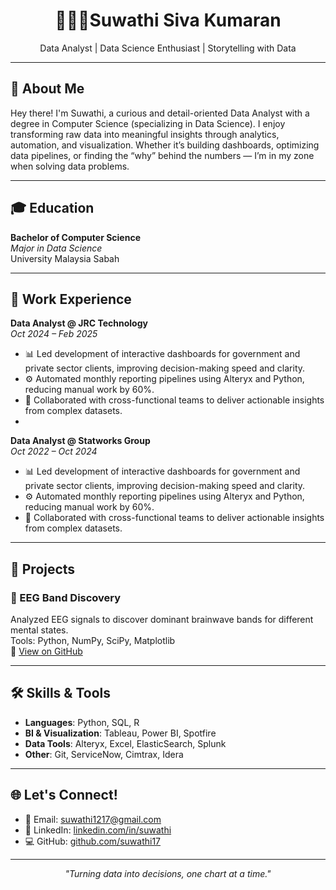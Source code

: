 <h1 align="center">👩🏻‍💻Suwathi Siva Kumaran</h1>
<p align="center">
  Data Analyst | Data Science Enthusiast | Storytelling with Data
</p>

---

## 📘 About Me

Hey there! I'm Suwathi, a curious and detail-oriented Data Analyst with a degree in Computer Science (specializing in Data Science). I enjoy transforming raw data into meaningful insights through analytics, automation, and visualization. Whether it’s building dashboards, optimizing data pipelines, or finding the “why” behind the numbers — I’m in my zone when solving data problems.

---

## 🎓 Education

**Bachelor of Computer Science**  
*Major in Data Science*  
University Malaysia Sabah

---

## 💼 Work Experience

**Data Analyst @ JRC Technology**  
*Oct 2024 – Feb 2025*

- 📊 Led development of interactive dashboards for government and private sector clients, improving decision-making speed and clarity.
- ⚙️ Automated monthly reporting pipelines using Alteryx and Python, reducing manual work by 60%.
- 🤝 Collaborated with cross-functional teams to deliver actionable insights from complex datasets.
- 
**Data Analyst @ Statworks Group**  
*Oct 2022 – Oct 2024*

- 📊 Led development of interactive dashboards for government and private sector clients, improving decision-making speed and clarity.
- ⚙️ Automated monthly reporting pipelines using Alteryx and Python, reducing manual work by 60%.
- 🤝 Collaborated with cross-functional teams to deliver actionable insights from complex datasets.

---

## 🧪 Projects

### 🧠 EEG Band Discovery  
Analyzed EEG signals to discover dominant brainwave bands for different mental states.  
Tools: Python, NumPy, SciPy, Matplotlib  
🔗 [View on GitHub](https://github.com/suwathi17/eeg-band-discovery)

<!-- Add more projects if you'd like -->
<!-- 
### 📦 Project Name  
Brief description of what the project does.  
Tools: X, Y, Z  
🔗 [View on GitHub](#)
-->

---

## 🛠️ Skills & Tools

- **Languages**: Python, SQL, R  
- **BI & Visualization**: Tableau, Power BI, Spotfire  
- **Data Tools**: Alteryx, Excel, ElasticSearch, Splunk  
- **Other**: Git, ServiceNow, Cimtrax, Idera

---

## 🌐 Let's Connect!

- 📧 Email: suwathi1217@gmail.com  
- 💼 LinkedIn: [linkedin.com/in/suwathi](https://www.linkedin.com/in/suwathi-siva-kumaran/) 
- 💻 GitHub: [github.com/suwathi17](https://github.com/suwathi17)

---

<p align="center"><i>"Turning data into decisions, one chart at a time."</i></p>
